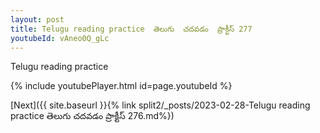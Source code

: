 ```yaml
---
layout: post
title: Telugu reading practice  తెలుగు  చదవడం  ప్రాక్టీస్ 277
youtubeId: vAneo0Q_gLc
---
```

 
 
Telugu reading practice
 
 
 
 
 


{% include youtubePlayer.html id=page.youtubeId %}
 
[Next]({{ site.baseurl }}{% link  split2/_posts/2023-02-28-Telugu reading practice  తెలుగు  చదవడం  ప్రాక్టీస్ 276.md%})
 
